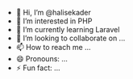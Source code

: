 - 👋 Hi, I’m @halisekader
- 👀 I’m interested in PHP
- 🌱 I’m currently learning Laravel
- 💞️ I’m looking to collaborate on ...
- 📫 How to reach me ...
- 😄 Pronouns: ...
- ⚡ Fun fact: ...

<!---
halisekader/halisekader is a ✨ special ✨ repository because its `README.md` (this file) appears on your GitHub profile.
You can click the Preview link to take a look at your changes.
--->
